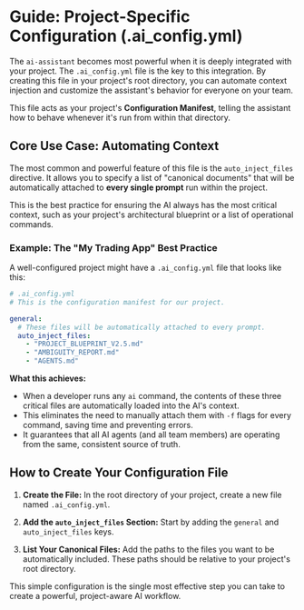 # Guide: Project-Specific Configuration (.ai_config.yml)

The `ai-assistant` becomes most powerful when it is deeply integrated with your project. The `.ai_config.yml` file is the key to this integration. By creating this file in your project's root directory, you can automate context injection and customize the assistant's behavior for everyone on your team.

This file acts as your project's **Configuration Manifest**, telling the assistant how to behave whenever it's run from within that directory.

## Core Use Case: Automating Context

The most common and powerful feature of this file is the `auto_inject_files` directive. It allows you to specify a list of "canonical documents" that will be automatically attached to **every single prompt** run within the project.

This is the best practice for ensuring the AI always has the most critical context, such as your project's architectural blueprint or a list of operational commands.

### Example: The "My Trading App" Best Practice

A well-configured project might have a `.ai_config.yml` file that looks like this:

```yaml
# .ai_config.yml
# This is the configuration manifest for our project.

general:
  # These files will be automatically attached to every prompt.
  auto_inject_files:
    - "PROJECT_BLUEPRINT_V2.5.md"
    - "AMBIGUITY_REPORT.md"
    - "AGENTS.md"
```

**What this achieves:**

-   When a developer runs any `ai` command, the contents of these three critical files are automatically loaded into the AI's context.
-   This eliminates the need to manually attach them with `-f` flags for every command, saving time and preventing errors.
-   It guarantees that all AI agents (and all team members) are operating from the same, consistent source of truth.

## How to Create Your Configuration File

1.  **Create the File:** In the root directory of your project, create a new file named `.ai_config.yml`.

2.  **Add the `auto_inject_files` Section:** Start by adding the `general` and `auto_inject_files` keys.

3.  **List Your Canonical Files:** Add the paths to the files you want to be automatically included. These paths should be relative to your project's root directory.

This simple configuration is the single most effective step you can take to create a powerful, project-aware AI workflow.

